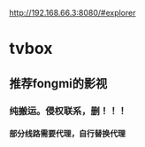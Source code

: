 http://192.168.66.3:8080/#explorer

# tvbox

## 推荐fongmi的影视

### 纯搬运。侵权联系，删！！！

#### 部分线路需要代理，自行替换代理
